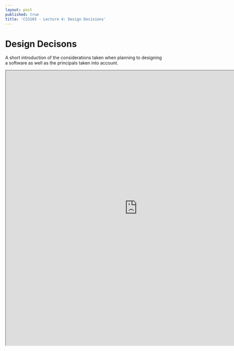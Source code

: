 ```yaml
---
layout: post
published: true
title: 'CS3203 - Lecture 4: Design Decisions'
---
```

# Design Decisons

A short introduction of the considerations taken when planning to designing a software as well as the principals taken into account.

<iframe src="https://drive.google.com/file/d/1PMdnmqRNwPMz028rJQ8WWVHZAIh_6ZL-/preview" width="840" height="880"></iframe>
